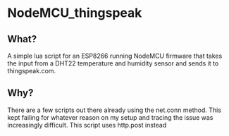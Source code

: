 # NodeMCU_thingspeak

## What?
A simple lua script for an ESP8266 running NodeMCU firmware that takes the input from a DHT22 temperature and humidity sensor and sends it to thingspeak.com.

## Why?
There are a few scripts out there already using the net.conn method. This kept failing for whatever reason on my setup and tracing the issue was increasingly difficult. This script uses http.post instead
